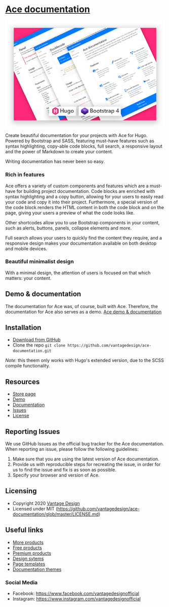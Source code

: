 # [Ace documentation](https://docs.vantage-design.com/ace)

![Product thumbnail](https://github.com/vantagedesign/assets/blob/master/ace-documentation/ace-thumbnail-shadow.png)

Create beautiful documentation for your projects with Ace for Hugo. Powered by Bootstrap and SASS, featuring must-have features such as syntax highlighting, copy-able code blocks, full search, a responsive layout and the power of Markdown to create your content. 

Writing documentation has never been so easy.

### Rich in features
Ace offers a variety of custom components and features which are a must-have for building project documentation. Code blocks are enriched with syntax highlighting and a copy button, allowing for your users to easily read your code and copy it into their project. Furthermore, a special version of the code block renders the HTML content in both the code block and on the page, giving your users a preview of what the code looks like.

Other shortcodes allow you to use Bootstrap components in your content, such as alerts, buttons, panels, collapse elements and more.

Full search allows your users to quickly find the content they require, and a responsive design makes your documentation available on both desktop and mobile devices.

### Beautiful minimalist design
With a minimal design, the attention of users is focused on that which matters: your content. 



## Demo & documentation
The documentation for Ace was, of course, built with Ace. Therefore, the documentation for Ace also serves as a demo.
[Ace demo & documentation](https://docs.vantage-design.com/ace)



## Installation

- [Download from GitHub](https://github.com/vantagedesign/ace-documentation/releases)
- Clone the repo `git clone https://github.com/vantagedesign/ace-documentation.git`

*Note:* this theem only works with Hugo's extended version, due to the SCSS compile functionality. 


## Resources

- [Store page](https://vantage-design.com/products/documentation-themes/4/ace-documentation)
- [Demo](https://docs.vantage-design.com/ace)
- [Documentation](https://docs.vantage-design.com/ace)
- [Issues](https://github.com/vantagedesign/ace-documentation/issues)
- [License](https://github.com/vantagedesign/ace-documentation/blob/master/LICENSE.md)


## Reporting Issues

We use GitHub Issues as the official bug tracker for the Ace documentation. When reporting an issue, please follow the following guidelines:

1. Make sure that you are using the latest version of Ace documentation.
2. Provide us with reproducible steps for recreating the issue, in order for us to find the issue and fix is as soon as possible.
3. Specify your browser and version of Ace.


## Licensing

- Copyright 2020 [Vantage Design](https://vantage-design.com)
- Licensed under MIT (https://github.com/vantagedesign/ace-documentation/glob/master/LICENSE.md)

## Useful links

- [More products](https://vantage-design.com)
- [Free products](https://vantage-design.com/products/free-products/)
- [Premium products](https://vantage-design.com/products/premium-products/)
- [Design sytems](https://vantage-design.com/products/design-systems/)
- [Page templates](https://vantage-design.com/products/page-templates/)
- [Documentation themes](https://vantage-design.com/products/documentation-themes/)

### Social Media

- Facebook: <https://www.facebook.com/vantagedesignofficial>
- Instagram: <https://www.instagram.com/vantagedesignofficial>